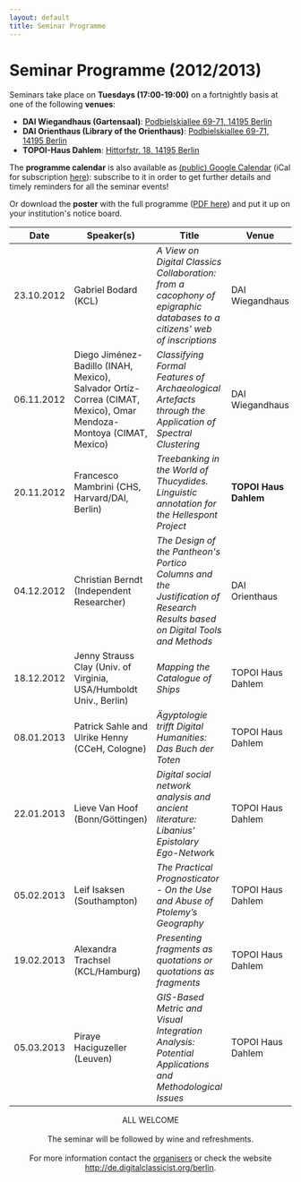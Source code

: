 ```yaml
---
layout: default
title: Seminar Programme
---
```


# Seminar Programme (2012/2013)

Seminars take place on **Tuesdays (17:00-19:00)** on a fortnightly basis at one of the following **venues**:

* **DAI Wiegandhaus (Gartensaal)**: [Podbielskiallee 69-71, 14195 Berlin](http://goo.gl/maps/PhaI1)
* **DAI Orienthaus (Library of the Orienthaus)**: [Podbielskiallee 69-71, 14195 Berlin](http://goo.gl/maps/lfbtK)
* **TOPOI-Haus Dahlem**: [Hittorfstr. 18, 14195 Berlin](http://goo.gl/maps/8OgGo)

The **programme calendar** is also available as [(public) Google Calendar](https://www.google.com/calendar/embed?src=aicf2vlsr7t34v4qrju5fiso54%40group.calendar.google.com&ctz=Europe/Berlin) (iCal for subscription [here](https://www.google.com/calendar/ical/aicf2vlsr7t34v4qrju5fiso54%40group.calendar.google.com/public/basic.ics)): subscribe to it in order to get further details and timely reminders for all the seminar events!

Or download the **poster** with the full programme ([PDF here](/berlin/files/Poster-Full-Programme.pdf)) and put it up on your institution's notice board.

Date | Speaker(s) | Title | Venue | Materials
-----------|-------------------------|-------------------------------------------------------------------------------------------------------------------------------------------------|----------------|----------------	 
23.10.2012 | Gabriel Bodard (KCL) | *A View on Digital Classics Collaboration: from a cacophony of epigraphic databases to a citizens’ web of inscriptions* | DAI Wiegandhaus| [abstract](/berlin/2012/10/19/Bodard_keynote#abstract) [slides](/berlin/2012/10/19/Bodard_keynote#slides) video
06.11.2012 | Diego Jiménez-Badillo (INAH, Mexico), Salvador Ortíz-Correa (CIMAT, Mexico), Omar Mendoza-Montoya (CIMAT, Mexico) | *Classifying Formal Features of Archaeological Artefacts through the Application of Spectral Clustering* | DAI Wiegandhaus| [abstract](/berlin/2012/10/30/Jimenez-Badillo#abstract) [slides](/berlin/2012/10/30/Jimenez-Badillo#slides) video
20.11.2012 | Francesco Mambrini (CHS, Harvard/DAI, Berlin)| *Treebanking in the World of Thucydides. Linguistic annotation for the Hellespont Project* |**TOPOI Haus Dahlem** | [abstract](/berlin/2012/11/12/Mambrini#abstract) [slides](/berlin/2012/11/12/Mambrini#slides) video
04.12.2012 | Christian Berndt (Independent Researcher) |*The Design of the Pantheon's Portico Columns and the Justification of Research Results based on Digital Tools and Methods*|DAI Orienthaus|abstract slides video
18.12.2012 |Jenny Strauss Clay (Univ. of Virginia, USA/Humboldt Univ., Berlin) |*Mapping the Catalogue of Ships*|TOPOI Haus Dahlem| |
08.01.2013 |Patrick Sahle and Ulrike Henny (CCeH, Cologne)|*Ägyptologie trifft Digital Humanities: Das Buch der Toten*|TOPOI Haus Dahlem| |
22.01.2013 |Lieve Van Hoof (Bonn/Göttingen) |*Digital social network analysis and ancient literature: Libanius’ Epistolary Ego-Networ*k|TOPOI Haus Dahlem| |
05.02.2013 |Leif Isaksen (Southampton)|*The Practical Prognosticator - On the Use and Abuse of Ptolemy’s Geography*|TOPOI Haus Dahlem| |
19.02.2013 |Alexandra Trachsel (KCL/Hamburg)|*Presenting fragments as quotations or quotations as fragments*|TOPOI Haus Dahlem| |
05.03.2013 |Piraye Haciguzeller (Leuven)|*GIS-Based Metric and Visual Integration Analysis: Potential Applications and Methodological Issues*|TOPOI Haus Dahlem| |


<div style="text-align: center">ALL WELCOME
<br/><br/>
The seminar will be followed by wine and refreshments.
<br/><br/>
For more information contact the <a href="http://de.digitalclassicist.org/berlin/about">organisers</a> or check the website <a href="http://de.digitalclassicist.org/berlin">http://de.digitalclassicist.org/berlin</a>.
<br/><br/>
	</div>

